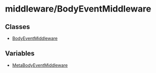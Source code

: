 # middleware/BodyEventMiddleware

## Classes

- [BodyEventMiddleware](classes/BodyEventMiddleware.md)

## Variables

- [MetaBodyEventMiddleware](variables/MetaBodyEventMiddleware.md)
